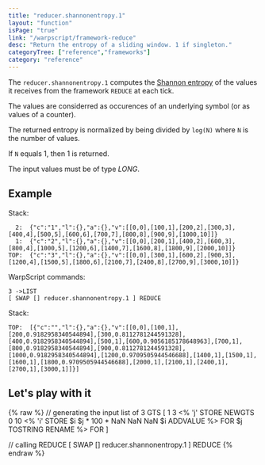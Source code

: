 ```yaml
---
title: "reducer.shannonentropy.1"
layout: "function"
isPage: "true"
link: "/warpscript/framework-reduce"
desc: "Return the entropy of a sliding window. 1 if singleton."
categoryTree: ["reference","frameworks"]
category: "reference"
---
```


The `reducer.shannonentropy.1` computes the [Shannon entropy](https://en.wikipedia.org/wiki/Entropy_%28information_theory%29#Entropy_as_information_content) of the values it receives from the framework `REDUCE` at each tick.

The values are considerred as occurences of an underlying symbol (or as values of a counter).

The returned entropy is normalized by being divided by `log(N)` where `N` is the number of values.

If `N` equals 1, then 1 is returned.

The input values must be of type *LONG*.


## Example ##

Stack:

      2:  {"c":"1","l":{},"a":{},"v":[[0,0],[100,1],[200,2],[300,3],[400,4],[500,5],[600,6],[700,7],[800,8],[900,9],[1000,10]]}
      1:  {"c":"2","l":{},"a":{},"v":[[0,0],[200,1],[400,2],[600,3],[800,4],[1000,5],[1200,6],[1400,7],[1600,8],[1800,9],[2000,10]]}
    TOP:  {"c":"3","l":{},"a":{},"v":[[0,0],[300,1],[600,2],[900,3],[1200,4],[1500,5],[1800,6],[2100,7],[2400,8],[2700,9],[3000,10]]}


WarpScript commands:

    3 ->LIST
    [ SWAP [] reducer.shannonentropy.1 ] REDUCE

Stack: 

    TOP:  [{"c":"","l":{},"a":{},"v":[[0,0],[100,1],[200,0.9182958340544894],[300,0.8112781244591328],[400,0.9182958340544894],[500,1],[600,0.9056185178648963],[700,1],[800,0.9182958340544894],[900,0.8112781244591328],[1000,0.9182958340544894],[1200,0.9709505944546688],[1400,1],[1500,1],[1600,1],[1800,0.9709505944546688],[2000,1],[2100,1],[2400,1],[2700,1],[3000,1]]}]

## Let's play with it ##

{% raw %}
<warp10-warpscript-widget>// generating the input list of 3 GTS
[
  1 3
  <%
    'j' STORE
    NEWGTS
    0 10 <% 'i' STORE $i $j * 100 * NaN NaN NaN $i  ADDVALUE %> FOR
    $j TOSTRING RENAME
  %>
  FOR
]

// calling REDUCE
[ SWAP [] reducer.shannonentropy.1 ] REDUCE
</warp10-warpscript-widget>
{% endraw %}    


